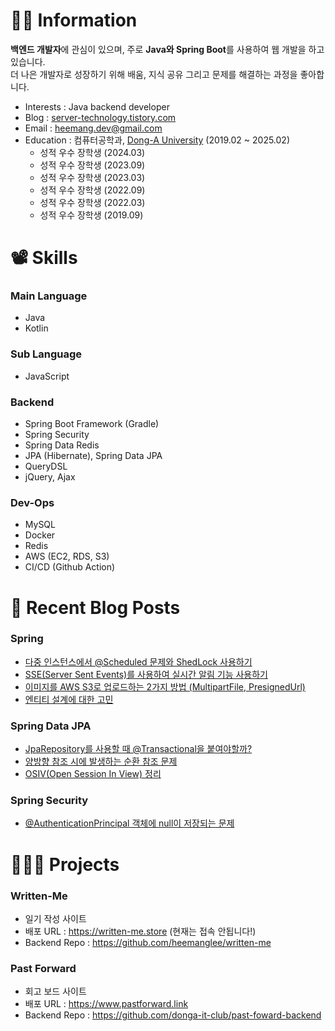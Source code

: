 # 💁🏻 Information 
<b>백엔드 개발자</b>에 관심이 있으며, 주로 <b>Java와 Spring Boot</b>를 사용하여 웹 개발을 하고 있습니다. <br>
더 나은 개발자로 성장하기 위해 배움, 지식 공유 그리고 문제를 해결하는 과정을 좋아합니다.


- Interests : Java backend developer
- Blog : [server-technology.tistory.com](https://server-technology.tistory.com/)
- Email : heemang.dev@gmail.com
- Education : 컴퓨터공학과, [Dong-A University](https://computer.donga.ac.kr/computer/CMS/Contents/Contents.do?mCode=MN063) (2019.02 ~ 2025.02)
  - 성적 우수 장학생 (2024.03)
  - 성적 우수 장학생 (2023.09)
  - 성적 우수 장학생 (2023.03)
  - 성적 우수 장학생 (2022.09)
  - 성적 우수 장학생 (2022.03)
  - 성적 우수 장학생 (2019.09)

# 📽️ Skills
###  Main Language
- Java
- Kotlin

### Sub Language
- JavaScript

### Backend
- Spring Boot Framework (Gradle)
- Spring Security
- Spring Data Redis
- JPA (Hibernate), Spring Data JPA
- QueryDSL
- jQuery, Ajax

### Dev-Ops
- MySQL
- Docker
- Redis
- AWS (EC2, RDS, S3)
- CI/CD (Github Action)
  
# 📝 Recent Blog Posts
### Spring

- <a href="https://server-technology.tistory.com/452"> 다중 인스턴스에서 @Scheduled 문제와 ShedLock 사용하기</a>
- <a href="https://server-technology.tistory.com/329"> SSE(Server Sent Events)를 사용하여 실시간 알림 기능 사용하기</a>
- <a href="https://server-technology.tistory.com/327"> 이미지를 AWS S3로 업로드하는 2가지 방법 (MultipartFile, PresignedUrl)</a>
- <a href="https://server-technology.tistory.com/247"> 엔티티 설계에 대한 고민 </a>

### Spring Data JPA
- <a href="https://server-technology.tistory.com/324"> JpaRepository를 사용할 때 @Transactional을 붙여야할까?</a>
- <a href="https://server-technology.tistory.com/319"> 양방향 참조 시에 발생하는 순환 참조 문제 </a>
- <a href="https://server-technology.tistory.com/289"> OSIV(Open Session In View) 정리 </a>

### Spring Security
- <a href="https://server-technology.tistory.com/455"> @AuthenticationPrincipal 객체에 null이 저장되는 문제</a>


# 🧑🏻‍💻 Projects
### Written-Me
- 일기 작성 사이트
- 배포 URL : https://written-me.store (현재는 접속 안됩니다!)
- Backend Repo : https://github.com/heemanglee/written-me
  
### Past Forward 
- 회고 보드 사이트
- 배포 URL : https://www.pastforward.link
- Backend Repo : https://github.com/donga-it-club/past-foward-backend
